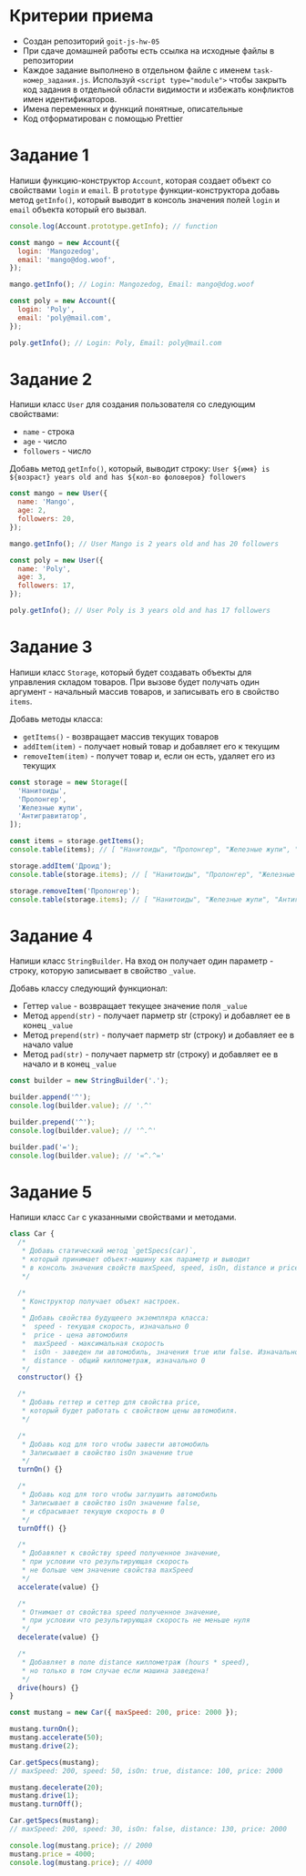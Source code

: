 # Критерии приема

- Создан репозиторий `goit-js-hw-05`
- При сдаче домашней работы есть ссылка на исходные файлы в репозитории
- Каждое задание выполнено в отдельном файле с именем `task-номер_задания.js`.
  Используй `<script type="module">` чтобы закрыть код задания в отдельной
  области видимости и избежать конфликтов имен идентификаторов.
- Имена переменных и функций понятные, описательные
- Код отформатирован с помощью Prettier

# Задание 1

Напиши функцию-конструктор `Account`, которая создает объект со свойствами
`login` и `email`. В `prototype` функции-конструктора добавь метод `getInfo()`,
который выводит в консоль значения полей `login` и `email` объекта который его
вызвал.

```js
console.log(Account.prototype.getInfo); // function

const mango = new Account({
  login: 'Mangozedog',
  email: 'mango@dog.woof',
});

mango.getInfo(); // Login: Mangozedog, Email: mango@dog.woof

const poly = new Account({
  login: 'Poly',
  email: 'poly@mail.com',
});

poly.getInfo(); // Login: Poly, Email: poly@mail.com
```

# Задание 2

Напиши класс `User` для создания пользователя со следующим свойствами:

- `name` - строка
- `age` - число
- `followers` - число

Добавь метод `getInfo()`, который, выводит строку:
`User ${имя} is ${возраст} years old and has ${кол-во фоловеров} followers`

```js
const mango = new User({
  name: 'Mango',
  age: 2,
  followers: 20,
});

mango.getInfo(); // User Mango is 2 years old and has 20 followers

const poly = new User({
  name: 'Poly',
  age: 3,
  followers: 17,
});

poly.getInfo(); // User Poly is 3 years old and has 17 followers
```

# Задание 3

Напиши класс `Storage`, который будет создавать объекты для управления складом
товаров. При вызове будет получать один аргумент - начальный массив товаров, и
записывать его в свойство `items`.

Добавь методы класса:

- `getItems()` - возвращает массив текущих товаров
- `addItem(item)` - получает новый товар и добавляет его к текущим
- `removeItem(item)` - получет товар и, если он есть, удаляет его из текущих

```js
const storage = new Storage([
  'Нанитоиды',
  'Пролонгер',
  'Железные жупи',
  'Антигравитатор',
]);

const items = storage.getItems();
console.table(items); // [ "Нанитоиды", "Пролонгер", "Железные жупи", "Антигравитатор" ]

storage.addItem('Дроид');
console.table(storage.items); // [ "Нанитоиды", "Пролонгер", "Железные жупи", "Антигравитатор", "Дроид" ]

storage.removeItem('Пролонгер');
console.table(storage.items); // [ "Нанитоиды", "Железные жупи", "Антигравитатор", "Дроид" ]
```

# Задание 4

Напиши класс `StringBuilder`. На вход он получает один параметр - строку,
которую записывает в свойство `_value`.

Добавь классу следующий функционал:

- Геттер `value` - возвращает текущее значение поля `_value`
- Метод `append(str)` - получает парметр str (строку) и добавляет ее в конец
  `_value`
- Метод `prepend(str)` - получает парметр str (строку) и добавляет ее в начало
  value
- Метод `pad(str)` - получает парметр str (строку) и добавляет ее в начало и в
  конец `_value`

```js
const builder = new StringBuilder('.');

builder.append('^');
console.log(builder.value); // '.^'

builder.prepend('^');
console.log(builder.value); // '^.^'

builder.pad('=');
console.log(builder.value); // '=^.^='
```

# Задание 5

Напиши класс `Car` с указанными свойствами и методами.

```js
class Car {
  /*
   * Добавь статический метод `getSpecs(car)`,
   * который принимает объект-машину как параметр и выводит
   * в консоль значения свойств maxSpeed, speed, isOn, distance и price.
   */

  /*
   * Конструктор получает объект настроек.
   *
   * Добавь свойства будущеего экземпляра класса:
   *  speed - текущая скорость, изначально 0
   *  price - цена автомобиля
   *  maxSpeed - максимальная скорость
   *  isOn - заведен ли автомобиль, значения true или false. Изначально false
   *  distance - общий киллометраж, изначально 0
   */
  constructor() {}

  /*
   * Добавь геттер и сеттер для свойства price,
   * который будет работать с свойством цены автомобиля.
   */

  /*
   * Добавь код для того чтобы завести автомобиль
   * Записывает в свойство isOn значение true
   */
  turnOn() {}

  /*
   * Добавь код для того чтобы заглушить автомобиль
   * Записывает в свойство isOn значение false,
   * и сбрасывает текущую скорость в 0
   */
  turnOff() {}

  /*
   * Добавялет к свойству speed полученное значение,
   * при условии что результирующая скорость
   * не больше чем значение свойства maxSpeed
   */
  accelerate(value) {}

  /*
   * Отнимает от свойства speed полученное значение,
   * при условии что результирующая скорость не меньше нуля
   */
  decelerate(value) {}

  /*
   * Добавляет в поле distance киллометраж (hours * speed),
   * но только в том случае если машина заведена!
   */
  drive(hours) {}
}

const mustang = new Car({ maxSpeed: 200, price: 2000 });

mustang.turnOn();
mustang.accelerate(50);
mustang.drive(2);

Car.getSpecs(mustang);
// maxSpeed: 200, speed: 50, isOn: true, distance: 100, price: 2000

mustang.decelerate(20);
mustang.drive(1);
mustang.turnOff();

Car.getSpecs(mustang);
// maxSpeed: 200, speed: 30, isOn: false, distance: 130, price: 2000

console.log(mustang.price); // 2000
mustang.price = 4000;
console.log(mustang.price); // 4000
```
